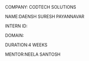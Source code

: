 COMPANY: CODTECH SOLUTIONS

NAME:DAENSH SURESH PAYANNAVAR

INTERN ID:

DOMAIN:

DURATION:4 WEEKS

MENTOR:NEELA SANTOSH
